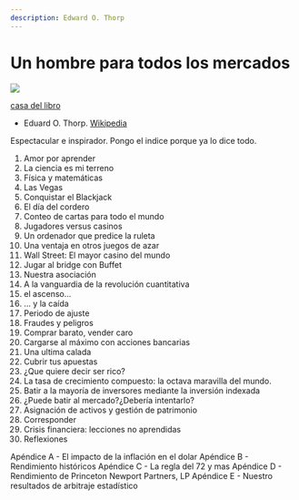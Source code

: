 ```yaml
---
description: Edward O. Thorp
---
```


# Un hombre para todos los mercados

![](https://images-na.ssl-images-amazon.com/images/I/51v0TkDsKiL._SX326_BO1,204,203,200_.jpg)

[casa del libro](https://www.casadellibro.com/libro-un-hombre-para-todos-los-mercados/9788494920301/7572903)

* Eduard O. Thorp. [Wikipedia](https://es.wikipedia.org/wiki/Edward_O._Thorp)

Espectacular e inspirador. Pongo el indice porque ya lo dice todo.

1. Amor por aprender 
2. La ciencia es mi terreno
3. Física y matemáticas
4. Las Vegas
5. Conquistar el Blackjack
6. El día del cordero
7. Conteo de cartas para todo el mundo
8. Jugadores versus casinos
9. Un ordenador que predice la ruleta
10. Una ventaja en otros juegos de azar
11. Wall Street: El mayor casino del mundo
12. Jugar al bridge con Buffet
13. Nuestra asociación
14. A la vanguardia de la revolución cuantitativa
15. el ascenso...
16. ... y la caída
17. Periodo de ajuste
18. Fraudes y peligros
19. Comprar barato, vender caro 
20. Cargarse al máximo con acciones bancarias
21. Una ultima calada
22. Cubrir tus apuestas
23. ¿Que quiere decir ser rico?
24. La tasa de crecimiento compuesto: la octava maravilla del mundo.
25. Batir a la mayoría de inversores mediante la inversión indexada
26. ¿Puede batir al mercado?¿Debería intentarlo?
27. Asignación de activos y gestión de patrimonio 
28. Corresponder
29. Crisis financiera: lecciones no aprendidas 
30. Reflexiones

Apéndice A - El impacto de la inflación en el dolar Apéndice B - Rendimiento históricos Apéndice C - La regla del 72 y mas Apéndice D - Rendimiento de Princeton Newport Partners, LP Apéndice E - Nuestro resultados de arbitraje estadístico

